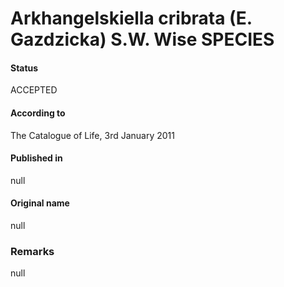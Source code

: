 Arkhangelskiella cribrata (E. Gazdzicka) S.W. Wise SPECIES
=======

#### Status
ACCEPTED

#### According to
The Catalogue of Life, 3rd January 2011

#### Published in
null

#### Original name
null

### Remarks
null